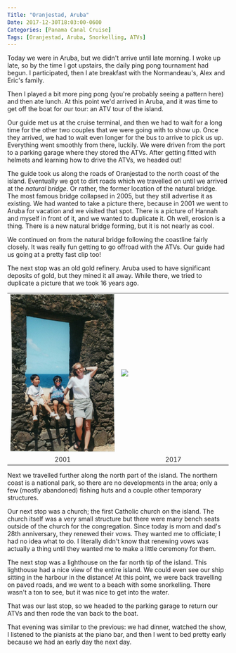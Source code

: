 ```yaml
---
Title: "Oranjestad, Aruba"
Date: 2017-12-30T18:03:00-0600
Categories: [Panama Canal Cruise]
Tags: [Oranjestad, Aruba, Snorkelling, ATVs]
---
```


Today we were in Aruba, but we didn't arrive until late morning. I woke up late,
so by the time I got upstairs, the daily ping pong tournament had begun. I
participated, then I ate breakfast with the Normandeau's, Alex and Eric's
family.

Then I played a bit more ping pong (you're probably seeing a pattern here) and
then ate lunch. At this point we'd arrived in Aruba, and it was time to get off
the boat for our tour: an ATV tour of the island.

Our guide met us at the cruise terminal, and then we had to wait for a long time
for the other two couples that we were going with to show up. Once they arrived,
we had to wait even longer for the bus to arrive to pick us up. Everything went
smoothly from there, luckily. We were driven from the port to a parking garage
where they stored the ATVs. After getting fitted with helmets and learning how
to drive the ATVs, we headed out!

The guide took us along the roads of Oranjestad to the north coast of the
island. Eventually we got to dirt roads which we travelled on until we arrived
at the *natural bridge*. Or rather, the former location of the natural bridge.
The most famous bridge collapsed in 2005, but they still advertise it as
existing. We had wanted to take a picture there, because in 2001 we went to
Aruba for vacation and we visited that spot. There is a picture of Hannah and
myself in front of it, and we wanted to duplicate it. Oh well, erosion is a
thing. There is a new natural bridge forming, but it is not nearly as cool.

We continued on from the natural bridge following the coastline fairly closely.
It was really fun getting to go offroad with the ATVs. Our guide had us going at
a pretty fast clip too!

The next stop was an old gold refinery. Aruba used to have significant deposits
of gold, but they mined it all away. While there, we tried to duplicate a
picture that we took 16 years ago.

<table width="100%">
  <tr>
    <td width="50%">
      <a href="./images/aruba1.jpg" target="_blank">
        <img src="./images/aruba1.jpg" />
      </a>
    </td>
    <td width="50%">
      <a href="./images/aruba2.jpg" target="_blank">
        <img src="./images/aruba2.jpg" />
      </a>
    </td>
  </tr>
  <tr>
    <td align="center">
      2001
    </td>
    <td align="center">
      2017
    </td>
  </tr>
</table>

Next we travelled further along the north part of the island. The northern coast
is a national park, so there are no developments in the area; only a few (mostly
abandoned) fishing huts and a couple other temporary structures.

Our next stop was a church; the first Catholic church on the island. The church
itself was a very small structure but there were many bench seats outside of the
church for the congregation. Since today is mom and dad's 28th anniversary, they
renewed their vows. They wanted me to officiate; I had no idea what to do. I
literally didn't know that renewing vows was actually a thing until they wanted
me to make a little ceremony for them.

The next stop was a lighthouse on the far north tip of the island. This
lighthouse had a nice view of the entire island. We could even see our ship
sitting in the harbour in the distance! At this point, we were back travelling
on paved roads, and we went to a beach with some snorkelling. There wasn't a ton
to see, but it was nice to get into the water.

That was our last stop, so we headed to the parking garage to return our ATVs
and then rode the van back to the boat.

That evening was similar to the previous: we had dinner, watched the show, I
listened to the pianists at the piano bar, and then I went to bed pretty early
because we had an early day the next day.
